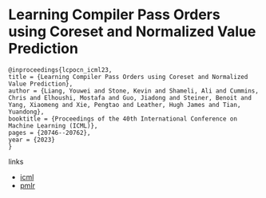 # Learning Compiler Pass Orders using Coreset and Normalized Value Prediction

```
@inproceedings{lcpocn_icml23,
title = {Learning Compiler Pass Orders using Coreset and Normalized Value Prediction},
author = {Liang, Youwei and Stone, Kevin and Shameli, Ali and Cummins, Chris and Elhoushi, Mostafa and Guo, Jiadong and Steiner, Benoit and Yang, Xiaomeng and Xie, Pengtao and Leather, Hugh James and Tian, Yuandong},
booktitle = {Proceedings of the 40th International Conference on Machine Learning (ICML)},
pages = {20746--20762},
year = {2023}
}
```

links
- [icml](https://icml.cc/Conferences/2023/Schedule?showEvent=23931)
- [pmlr](https://proceedings.mlr.press/v202/liang23f.html)
